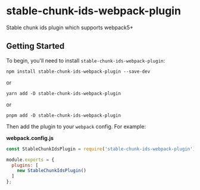 # stable-chunk-ids-webpack-plugin
Stable chunk ids plugin which supports webpack5+

## Getting Started

To begin, you'll need to install `stable-chunk-ids-webpack-plugin`:

```console
npm install stable-chunk-ids-webpack-plugin --save-dev
```

or

```console
yarn add -D stable-chunk-ids-webpack-plugin
```

or

```console
pnpm add -D stable-chunk-ids-webpack-plugin
```

Then add the plugin to your `webpack` config. For example:

**webpack.config.js**

```js
const StableChunkIdsPlugin = require('stable-chunk-ids-webpack-plugin')

module.exports = {
  plugins: [
    new StableChunkIdsPlugin()
  ]
};
```